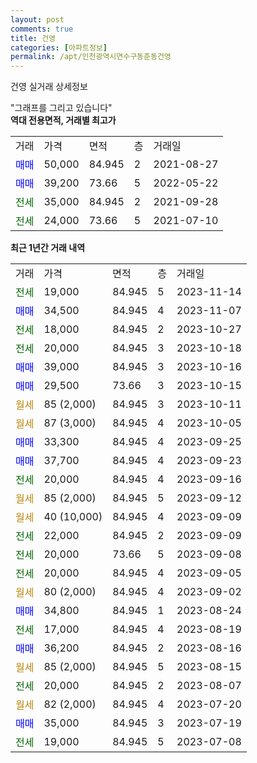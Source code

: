 ```yaml
---
layout: post
comments: true
title: 건영
categories: [아파트정보]
permalink: /apt/인천광역시연수구동춘동건영
---
```


건영 실거래 상세정보

<script type="text/javascript">
  google.charts.load('current', {'packages':['line', 'corechart']});
  google.charts.setOnLoadCallback(drawChart);

  function drawChart() {
    var data = new google.visualization.DataTable();
    data.addColumn('date', '거래일');
    data.addColumn('number', "매매");
    data.addColumn('number', "전세");
    data.addColumn('number', "전매");

    data.addRows([[new Date(Date.parse("2023-11-14")), null, 19000, null], [new Date(Date.parse("2023-11-07")), 34500, null, null], [new Date(Date.parse("2023-10-27")), null, 18000, null], [new Date(Date.parse("2023-10-18")), null, 20000, null], [new Date(Date.parse("2023-10-16")), 39000, null, null], [new Date(Date.parse("2023-10-15")), 29500, null, null], [new Date(Date.parse("2023-10-11")), null, null, null], [new Date(Date.parse("2023-10-05")), null, null, null], [new Date(Date.parse("2023-09-25")), 33300, null, null], [new Date(Date.parse("2023-09-23")), 37700, null, null], [new Date(Date.parse("2023-09-16")), null, 20000, null], [new Date(Date.parse("2023-09-12")), null, null, null], [new Date(Date.parse("2023-09-09")), null, null, null], [new Date(Date.parse("2023-09-09")), null, 22000, null], [new Date(Date.parse("2023-09-08")), null, 20000, null], [new Date(Date.parse("2023-09-05")), null, 20000, null], [new Date(Date.parse("2023-09-02")), null, null, null], [new Date(Date.parse("2023-08-24")), 34800, null, null], [new Date(Date.parse("2023-08-19")), null, 17000, null], [new Date(Date.parse("2023-08-16")), 36200, null, null], [new Date(Date.parse("2023-08-15")), null, null, null], [new Date(Date.parse("2023-08-07")), null, 20000, null], [new Date(Date.parse("2023-07-20")), null, null, null], [new Date(Date.parse("2023-07-19")), 35000, null, null], [new Date(Date.parse("2023-07-08")), null, 19000, null]]);

    var options = {
      hAxis: {
        format: 'yyyy/MM/dd'
      },    
      lineWidth: 0,
      pointsVisible: true,    
      title: '최근 1년간 유형별 실거래가 분포',
      legend: { position: 'bottom' }
    };

    var formatter = new google.visualization.NumberFormat({pattern:'###,###'} );
    formatter.format(data, 1);
    formatter.format(data, 2);
    
    setTimeout(function() {
        var chart = new google.visualization.LineChart(document.getElementById('columnchart_material'));
        chart.draw(data, (options));
        document.getElementById('loading').style.display = 'none';
    }, 200);
  }
</script>


<div id="loading" style="z-index:20; display: block; margin-left: 0px">"그래프를 그리고 있습니다"</div>
<div id="columnchart_material" style="width: 95%; margin-left: 0px; display: block"></div>
<!-- contents start -->
<b>역대 전용면적, 거래별 최고가</b>
<table class="sortable">
    <tr>
      <td>거래</td>
      <td>가격</td>
      <td>면적</td>
      <td>층</td>
      <td>거래일</td>
    </tr>
        <tr>
          <td><a style="color: blue">매매</a></td>
          <td>50,000</td>
          <td>84.945</td>
          <td>2</td>
          <td>2021-08-27</td>
        </tr>            <tr>
          <td><a style="color: blue">매매</a></td>
          <td>39,200</td>
          <td>73.66</td>
          <td>5</td>
          <td>2022-05-22</td>
        </tr>        
        <tr>
              <td><a style="color: darkgreen">전세</a></td>
              <td>35,000</td>
              <td>84.945</td>
              <td>2</td>
              <td>2021-09-28</td>
            </tr>            <tr>
              <td><a style="color: darkgreen">전세</a></td>
              <td>24,000</td>
              <td>73.66</td>
              <td>5</td>
              <td>2021-07-10</td>
            </tr>        
    
</table>

<b>최근 1년간 거래 내역</b>

<table class="sortable">
    <tr>
      <td>거래</td>
      <td>가격</td>
      <td>면적</td>
      <td>층</td>
      <td>거래일</td>
    </tr>
    <tr>
      <td><a style="color: darkgreen">전세</a></td>
      <td>19,000</td>
      <td>84.945</td>
      <td>5</td>
      <td>2023-11-14</td>
    </tr>          <tr>
      <td><a style="color: blue">매매</a></td>
      <td>34,500</td>
      <td>84.945</td>
      <td>4</td>
      <td>2023-11-07</td>
    </tr>          <tr>
      <td><a style="color: darkgreen">전세</a></td>
      <td>18,000</td>
      <td>84.945</td>
      <td>2</td>
      <td>2023-10-27</td>
    </tr>          <tr>
      <td><a style="color: darkgreen">전세</a></td>
      <td>20,000</td>
      <td>84.945</td>
      <td>3</td>
      <td>2023-10-18</td>
    </tr>          <tr>
      <td><a style="color: blue">매매</a></td>
      <td>39,000</td>
      <td>84.945</td>
      <td>3</td>
      <td>2023-10-16</td>
    </tr>          <tr>
      <td><a style="color: blue">매매</a></td>
      <td>29,500</td>
      <td>73.66</td>
      <td>3</td>
      <td>2023-10-15</td>
    </tr>          <tr>
      <td><a style="color: darkgoldenrod">월세</a></td>
      <td>85 (2,000)</td>
      <td>84.945</td>
      <td>3</td>
      <td>2023-10-11</td>
    </tr>          <tr>
      <td><a style="color: darkgoldenrod">월세</a></td>
      <td>87 (3,000)</td>
      <td>84.945</td>
      <td>4</td>
      <td>2023-10-05</td>
    </tr>          <tr>
      <td><a style="color: blue">매매</a></td>
      <td>33,300</td>
      <td>84.945</td>
      <td>4</td>
      <td>2023-09-25</td>
    </tr>          <tr>
      <td><a style="color: blue">매매</a></td>
      <td>37,700</td>
      <td>84.945</td>
      <td>4</td>
      <td>2023-09-23</td>
    </tr>          <tr>
      <td><a style="color: darkgreen">전세</a></td>
      <td>20,000</td>
      <td>84.945</td>
      <td>4</td>
      <td>2023-09-16</td>
    </tr>          <tr>
      <td><a style="color: darkgoldenrod">월세</a></td>
      <td>85 (2,000)</td>
      <td>84.945</td>
      <td>5</td>
      <td>2023-09-12</td>
    </tr>          <tr>
      <td><a style="color: darkgoldenrod">월세</a></td>
      <td>40 (10,000)</td>
      <td>84.945</td>
      <td>4</td>
      <td>2023-09-09</td>
    </tr>          <tr>
      <td><a style="color: darkgreen">전세</a></td>
      <td>22,000</td>
      <td>84.945</td>
      <td>2</td>
      <td>2023-09-09</td>
    </tr>          <tr>
      <td><a style="color: darkgreen">전세</a></td>
      <td>20,000</td>
      <td>73.66</td>
      <td>5</td>
      <td>2023-09-08</td>
    </tr>          <tr>
      <td><a style="color: darkgreen">전세</a></td>
      <td>20,000</td>
      <td>84.945</td>
      <td>4</td>
      <td>2023-09-05</td>
    </tr>          <tr>
      <td><a style="color: darkgoldenrod">월세</a></td>
      <td>80 (2,000)</td>
      <td>84.945</td>
      <td>4</td>
      <td>2023-09-02</td>
    </tr>          <tr>
      <td><a style="color: blue">매매</a></td>
      <td>34,800</td>
      <td>84.945</td>
      <td>1</td>
      <td>2023-08-24</td>
    </tr>          <tr>
      <td><a style="color: darkgreen">전세</a></td>
      <td>17,000</td>
      <td>84.945</td>
      <td>4</td>
      <td>2023-08-19</td>
    </tr>          <tr>
      <td><a style="color: blue">매매</a></td>
      <td>36,200</td>
      <td>84.945</td>
      <td>2</td>
      <td>2023-08-16</td>
    </tr>          <tr>
      <td><a style="color: darkgoldenrod">월세</a></td>
      <td>85 (2,000)</td>
      <td>84.945</td>
      <td>5</td>
      <td>2023-08-15</td>
    </tr>          <tr>
      <td><a style="color: darkgreen">전세</a></td>
      <td>20,000</td>
      <td>84.945</td>
      <td>2</td>
      <td>2023-08-07</td>
    </tr>          <tr>
      <td><a style="color: darkgoldenrod">월세</a></td>
      <td>82 (2,000)</td>
      <td>84.945</td>
      <td>4</td>
      <td>2023-07-20</td>
    </tr>          <tr>
      <td><a style="color: blue">매매</a></td>
      <td>35,000</td>
      <td>84.945</td>
      <td>3</td>
      <td>2023-07-19</td>
    </tr>          <tr>
      <td><a style="color: darkgreen">전세</a></td>
      <td>19,000</td>
      <td>84.945</td>
      <td>5</td>
      <td>2023-07-08</td>
    </tr>      </table>
<!-- contents end -->    

